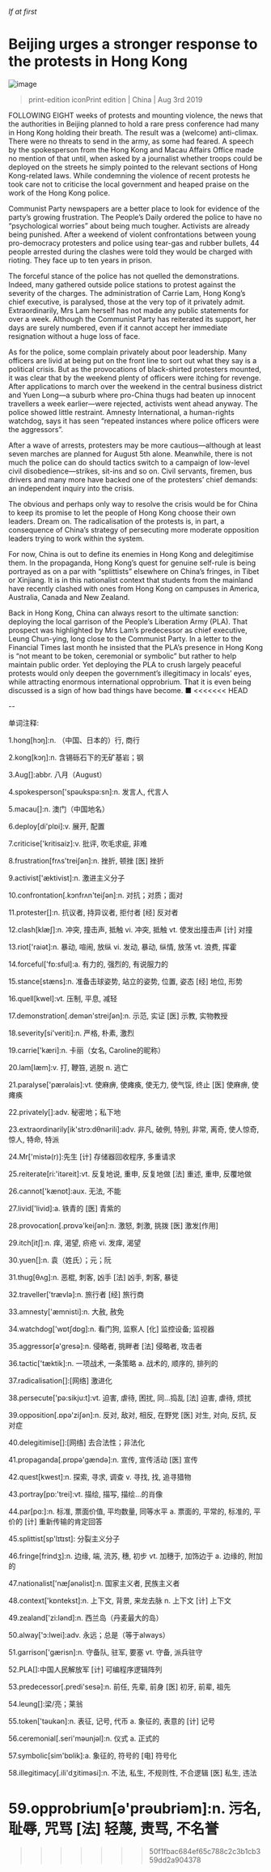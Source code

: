 ###### If at first
# Beijing urges a stronger response to the protests in Hong Kong 
![image](images/20190803_CNP002_0.jpg) 
> print-edition iconPrint edition | China | Aug 3rd 2019 
FOLLOWING EIGHT weeks of protests and mounting violence, the news that the authorities in Beijing planned to hold a rare press conference had many in Hong Kong holding their breath. The result was a (welcome) anti-climax. There were no threats to send in the army, as some had feared. A speech by the spokesperson from the Hong Kong and Macau Affairs Office made no mention of that until, when asked by a journalist whether troops could be deployed on the streets he simply pointed to the relevant sections of Hong Kong-related laws. While condemning the violence of recent protests he took care not to criticise the local government and heaped praise on the work of the Hong Kong police. 
Communist Party newspapers are a better place to look for evidence of the party’s growing frustration. The People’s Daily ordered the police to have no “psychological worries” about being much tougher. Activists are already being punished. After a weekend of violent confrontations between young pro-democracy protesters and police using tear-gas and rubber bullets, 44 people arrested during the clashes were told they would be charged with rioting. They face up to ten years in prison. 
The forceful stance of the police has not quelled the demonstrations. Indeed, many gathered outside police stations to protest against the severity of the charges. The administration of Carrie Lam, Hong Kong’s chief executive, is paralysed, those at the very top of it privately admit. Extraordinarily, Mrs Lam herself has not made any public statements for over a week. Although the Communist Party has reiterated its support, her days are surely numbered, even if it cannot accept her immediate resignation without a huge loss of face. 
As for the police, some complain privately about poor leadership. Many officers are livid at being put on the front line to sort out what they say is a political crisis. But as the provocations of black-shirted protesters mounted, it was clear that by the weekend plenty of officers were itching for revenge. After applications to march over the weekend in the central business district and Yuen Long—a suburb where pro-China thugs had beaten up innocent travellers a week earlier—were rejected, activists went ahead anyway. The police showed little restraint. Amnesty International, a human-rights watchdog, says it has seen “repeated instances where police officers were the aggressors”. 
After a wave of arrests, protesters may be more cautious—although at least seven marches are planned for August 5th alone. Meanwhile, there is not much the police can do should tactics switch to a campaign of low-level civil disobedience—strikes, sit-ins and so on. Civil servants, firemen, bus drivers and many more have backed one of the protesters’ chief demands: an independent inquiry into the crisis. 
The obvious and perhaps only way to resolve the crisis would be for China to keep its promise to let the people of Hong Kong choose their own leaders. Dream on. The radicalisation of the protests is, in part, a consequence of China’s strategy of persecuting more moderate opposition leaders trying to work within the system. 
For now, China is out to define its enemies in Hong Kong and delegitimise them. In the propaganda, Hong Kong’s quest for genuine self-rule is being portrayed as on a par with “splittists” elsewhere on China’s fringes, in Tibet or Xinjiang. It is in this nationalist context that students from the mainland have recently clashed with ones from Hong Kong on campuses in America, Australia, Canada and New Zealand. 
Back in Hong Kong, China can always resort to the ultimate sanction: deploying the local garrison of the People’s Liberation Army (PLA). That prospect was highlighted by Mrs Lam’s predecessor as chief executive, Leung Chun-ying, long close to the Communist Party. In a letter to the Financial Times last month he insisted that the PLA’s presence in Hong Kong is “not meant to be token, ceremonial or symbolic” but rather to help maintain public order. Yet deploying the PLA to crush largely peaceful protests would only deepen the government’s illegitimacy in locals’ eyes, while attracting enormous international opprobrium. That it is even being discussed is a sign of how bad things have become. ■ 
<<<<<<< HEAD
-- 
 单词注释:
1.hong[hɔŋ]:n. （中国、日本的）行, 商行 
2.kong[kɔŋ]:n. 含锡砾石下的无矿基岩；钢 
3.Aug[]:abbr. 八月（August） 
4.spokesperson['spәukspә:sn]:n. 发言人, 代言人 
5.macau[]:n. 澳门（中国地名） 
6.deploy[di'plɒi]:v. 展开, 配置 
7.criticise['kritisaiz]:v. 批评, 吹毛求疵, 非难 
8.frustration[frʌs'treiʃәn]:n. 挫折, 顿挫 [医] 挫折 
9.activist['æktivist]:n. 激进主义分子 
10.confrontation[.kɔnfrʌn'teiʃәn]:n. 对抗；对质；面对 
11.protester[]:n. 抗议者, 持异议者, 拒付者 [经] 反对者 
12.clash[klæʃ]:n. 冲突, 撞击声, 抵触 vi. 冲突, 抵触 vt. 使发出撞击声 [计] 对撞 
13.riot['raiәt]:n. 暴动, 喧闹, 放纵 vi. 发动, 暴动, 纵情, 放荡 vt. 浪费, 挥霍 
14.forceful['fɒ:sful]:a. 有力的, 强烈的, 有说服力的 
15.stance[stæns]:n. 准备击球姿势, 站立的姿势, 位置, 姿态 [经] 地位, 形势 
16.quell[kwel]:vt. 压制, 平息, 减轻 
17.demonstration[.demәn'streiʃәn]:n. 示范, 实证 [医] 示教, 实物教授 
18.severity[si'veriti]:n. 严格, 朴素, 激烈 
19.carrie['kæri]:n. 卡丽（女名, Caroline的昵称） 
20.lam[læm]:v. 打, 鞭笞, 逃脱 n. 逃亡 
21.paralyse['pærәlais]:vt. 使麻痹, 使瘫痪, 使无力, 使气馁, 终止 [医] 使麻痹, 使瘫痪 
22.privately[]:adv. 秘密地；私下地 
23.extraordinarily[ik'strɔ:dθnәrili]:adv. 非凡, 破例, 特别, 非常, 离奇, 使人惊奇, 惊人, 特命, 特派 
24.Mr['mistә(r)]:先生 [计] 存储器回收程序, 多重请求 
25.reiterate[ri:'itәreit]:vt. 反复地说, 重申, 反复地做 [法] 重述, 重申, 反覆地做 
26.cannot['kænɒt]:aux. 无法, 不能 
27.livid['livid]:a. 铁青的 [医] 青紫的 
28.provocation[.prɒvә'keiʃәn]:n. 激怒, 刺激, 挑拨 [医] 激发[作用] 
29.itch[itʃ]:n. 痒, 渴望, 疥疮 vi. 发痒, 渴望 
30.yuen[]:n. 袁（姓氏）；元；阮 
31.thug[θʌg]:n. 恶棍, 刺客, 凶手 [法] 凶手, 刺客, 暴徒 
32.traveller['trævlә]:n. 旅行者 [经] 旅行商 
33.amnesty['æmnisti]:n. 大赦, 赦免 
34.watchdog['wɒtʃdɒg]:n. 看门狗, 监察人 [化] 监控设备; 监视器 
35.aggressor[ә'gresә]:n. 侵略者, 挑畔者 [法] 侵略者, 攻击者 
36.tactic['tæktik]:n. 一项战术, 一条策略 a. 战术的, 顺序的, 排列的 
37.radicalisation[]:[网络] 激进化 
38.persecute['pә:sikju:t]:vt. 迫害, 虐待, 困扰, 同...捣乱 [法] 迫害, 虐待, 烦扰 
39.opposition[.ɒpә'ziʃәn]:n. 反对, 敌对, 相反, 在野党 [医] 对生, 对向, 反抗, 反对症 
40.delegitimise[]:[网络] 去合法性；非法化 
41.propaganda[.prɒpә'gændә]:n. 宣传, 宣传活动 [医] 宣传 
42.quest[kwest]:n. 探索, 寻求, 调查 v. 寻找, 找, 追寻猎物 
43.portray[pɒ:'trei]:vt. 描绘, 描写, 描绘...的肖像 
44.par[pɑ:]:n. 标准, 票面价值, 平均数量, 同等水平 a. 票面的, 平常的, 标准的, 平价的 [计] 重新传输的肯定回答 
45.splittist[sp'lɪtɪst]: 分裂主义分子 
46.fringe[frindʒ]:n. 边缘, 端, 流苏, 穗, 初步 vt. 加穗于, 加饰边于 a. 边缘的, 附加的 
47.nationalist['næʃәnәlist]:n. 国家主义者, 民族主义者 
48.context['kɒntekst]:n. 上下文, 背景, 来龙去脉 n. 上下文 [计] 上下文 
49.zealand['zi:lәnd]:n. 西兰岛（丹麦最大的岛） 
50.alway['ɔ:lwei]:adv. 永远；总是（等于always） 
51.garrison['gærisn]:n. 守备队, 驻军, 要塞 vt. 守备, 派兵驻守 
52.PLA[]:中国人民解放军 [计] 可编程序逻辑阵列 
53.predecessor[.predi'sesә]:n. 前任, 先辈, 前身 [医] 初牙, 前辈, 祖先 
54.leung[]:梁/亮；莱翁 
55.token['tәukәn]:n. 表征, 记号, 代币 a. 象征的, 表意的 [计] 记号 
56.ceremonial[.seri'mәunjәl]:n. 仪式 a. 正式的 
57.symbolic[sim'bɒlik]:a. 象征的, 符号的 [电] 符号化 
58.illegitimacy[.ili'dʒitimәsi]:n. 不法, 私生, 不规则性, 不合逻辑 [医] 私生, 违法 
59.opprobrium[ә'prәubriәm]:n. 污名, 耻辱, 咒骂 [法] 轻蔑, 责骂, 不名誉 
=======
>>>>>>> 50f1fbac684ef65c788c2c3b1cb359dd2a904378
